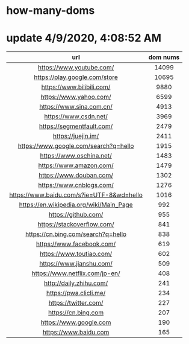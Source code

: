 # how-many-doms

# update 4/9/2020, 4:08:52 AM

url | dom nums
:-: | :-:
https://www.youtube.com/ | 14099
https://play.google.com/store | 10695
https://www.bilibili.com/ | 9880
https://www.yahoo.com/ | 6599
https://www.sina.com.cn/ | 4913
https://www.csdn.net/ | 3969
https://segmentfault.com/ | 2479
https://juejin.im/ | 2411
https://www.google.com/search?q=hello | 1915
https://www.oschina.net/ | 1483
https://www.amazon.com/ | 1479
https://www.douban.com/ | 1302
https://www.cnblogs.com/ | 1276
https://www.baidu.com/s?ie=UTF-8&wd=hello | 1016
https://en.wikipedia.org/wiki/Main_Page | 992
https://github.com/ | 955
https://stackoverflow.com/ | 841
https://cn.bing.com/search?q=hello | 838
https://www.facebook.com/ | 619
https://www.toutiao.com/ | 602
https://www.jianshu.com/ | 509
https://www.netflix.com/jp-en/ | 408
http://daily.zhihu.com/ | 241
https://pwa.clicli.me/ | 234
https://twitter.com/ | 227
https://cn.bing.com | 207
https://www.google.com | 190
https://www.baidu.com | 165
